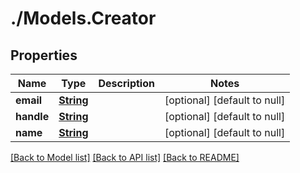 # ./Models.Creator
## Properties

Name | Type | Description | Notes
------------ | ------------- | ------------- | -------------
**email** | [**String**][1] |  | [optional] [default to null]
**handle** | [**String**][1] |  | [optional] [default to null]
**name** | [**String**][1] |  | [optional] [default to null]

[[Back to Model list]][2] [[Back to API list]][3] [[Back to README]][4]

[1]: string.md
[2]: ../README.md#documentation-for-models
[3]: ../README.md#documentation-for-api-endpoints
[4]: ../README.md
